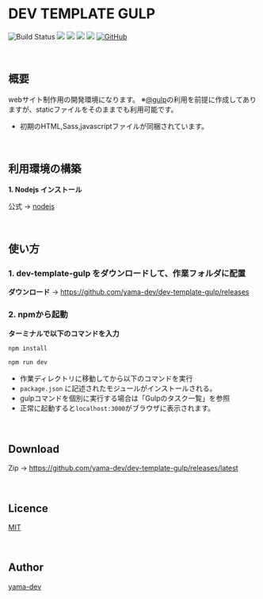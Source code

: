 # DEV TEMPLATE GULP

![Build Status](https://travis-ci.org/yama-dev/dev-template-gulp.svg?branch=master)
[![](https://img.shields.io/github/repo-size/yama-dev/dev-template-gulp.svg)](https://github.com/yama-dev/dev-template-gulp/releases/latest)
[![](https://img.shields.io/github/release/yama-dev/dev-template-gulp.svg)](https://github.com/yama-dev/dev-template-gulp/releases/latest)
![](https://img.shields.io/david/yama-dev/dev-template-gulp.svg)
![](https://img.shields.io/david/dev/yama-dev/dev-template-gulp.svg)
[![GitHub](https://img.shields.io/github/license/yama-dev/dev-template-gulp.svg)](https://github.com/yama-dev/dev-template-gulp/blob/master/LICENSE)

<br>

## 概要

webサイト制作用の開発環境になります。
※[@gulp](https://github.com/gulpjs/gulp)の利用を前提に作成してありますが、staticファイルをそのままでも利用可能です。

 - 初期のHTML,Sass,javascriptファイルが同梱されています。

<br>

## 利用環境の構築

__1. Nodejs インストール__

  公式 -> [nodejs](https://nodejs.org/ja/)

<br>

## 使い方

### 1. dev-template-gulp をダウンロードして、作業フォルダに配置

__ダウンロード__
  -> https://github.com/yama-dev/dev-template-gulp/releases

### 2. npmから起動

**ターミナルで以下のコマンドを入力**

``` bash
npm install
```

``` bash
npm run dev
```

- 作業ディレクトリに移動してから以下のコマンドを実行
- `package.json` に記述されたモジュールがインストールされる。
- gulpコマンドを個別に実行する場合は「Gulpのタスク一覧」を参照
- 正常に起動すると`localhost:3000`がブラウザに表示されます。

<br>

## Download

Zip -> https://github.com/yama-dev/dev-template-gulp/releases/latest

<br>

## Licence

[MIT](https://mit-license.org/)

<br>

## Author

[yama-dev](https://github.com/yama-dev)

